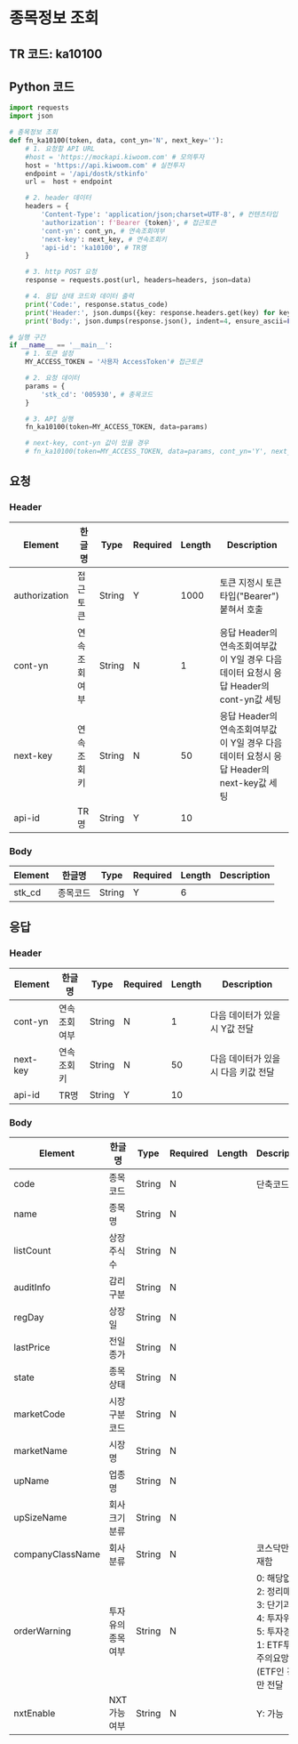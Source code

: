 # 종목정보 조회

## TR 코드: ka10100

## Python 코드

```python
import requests
import json

# 종목정보 조회
def fn_ka10100(token, data, cont_yn='N', next_key=''):
	# 1. 요청할 API URL
	#host = 'https://mockapi.kiwoom.com' # 모의투자
	host = 'https://api.kiwoom.com' # 실전투자
	endpoint = '/api/dostk/stkinfo'
	url =  host + endpoint

	# 2. header 데이터
	headers = {
		'Content-Type': 'application/json;charset=UTF-8', # 컨텐츠타입
		'authorization': f'Bearer {token}', # 접근토큰
		'cont-yn': cont_yn, # 연속조회여부
		'next-key': next_key, # 연속조회키
		'api-id': 'ka10100', # TR명
	}

	# 3. http POST 요청
	response = requests.post(url, headers=headers, json=data)

	# 4. 응답 상태 코드와 데이터 출력
	print('Code:', response.status_code)
	print('Header:', json.dumps({key: response.headers.get(key) for key in ['next-key', 'cont-yn', 'api-id']}, indent=4, ensure_ascii=False))
	print('Body:', json.dumps(response.json(), indent=4, ensure_ascii=False))  # JSON 응답을 파싱하여 출력

# 실행 구간
if __name__ == '__main__':
	# 1. 토큰 설정
	MY_ACCESS_TOKEN = '사용자 AccessToken'# 접근토큰

	# 2. 요청 데이터
	params = {
		'stk_cd': '005930', # 종목코드 
	}

	# 3. API 실행
	fn_ka10100(token=MY_ACCESS_TOKEN, data=params)

	# next-key, cont-yn 값이 있을 경우
	# fn_ka10100(token=MY_ACCESS_TOKEN, data=params, cont_yn='Y', next_key='nextkey..')

```

## 요청

### Header

| Element | 한글명 | Type | Required | Length | Description |
|---------|--------|------|----------|---------|-------------|
| authorization | 접근토큰 | String | Y | 1000 | 토큰 지정시 토큰타입("Bearer") 붙혀서 호출 |
| cont-yn | 연속조회여부 | String | N | 1 | 응답 Header의 연속조회여부값이 Y일 경우 다음데이터 요청시 응답 Header의 cont-yn값 세팅 |
| next-key | 연속조회키 | String | N | 50 | 응답 Header의 연속조회여부값이 Y일 경우 다음데이터 요청시 응답 Header의 next-key값 세팅 |
| api-id | TR명 | String | Y | 10 |  |

### Body

| Element | 한글명 | Type | Required | Length | Description |
|---------|--------|------|----------|---------|-------------|
| stk_cd | 종목코드 | String | Y | 6 |  |

## 응답

### Header

| Element | 한글명 | Type | Required | Length | Description |
|---------|--------|------|----------|---------|-------------|
| cont-yn | 연속조회여부 | String | N | 1 | 다음 데이터가 있을시 Y값 전달 |
| next-key | 연속조회키 | String | N | 50 | 다음 데이터가 있을시 다음 키값 전달 |
| api-id | TR명 | String | Y | 10 |  |

### Body

| Element | 한글명 | Type | Required | Length | Description |
|---------|--------|------|----------|---------|-------------|
| code | 종목코드 | String | N |  | 단축코드 |
| name | 종목명 | String | N |  |  |
| listCount | 상장주식수 | String | N |  |  |
| auditInfo | 감리구분 | String | N |  |  |
| regDay | 상장일 | String | N |  |  |
| lastPrice | 전일종가 | String | N |  |  |
| state | 종목상태 | String | N |  |  |
| marketCode | 시장구분코드 | String | N |  |  |
| marketName | 시장명 | String | N |  |  |
| upName | 업종명 | String | N |  |  |
| upSizeName | 회사크기분류 | String | N |  |  |
| companyClassName | 회사분류 | String | N |  | 코스닥만 존재함 |
| orderWarning | 투자유의종목여부 | String | N |  | 0: 해당없음, 2: 정리매매, 3: 단기과열, 4: 투자위험, 5: 투자경과, 1: ETF투자주의요망(ETF인 경우만 전달 |
| nxtEnable | NXT가능여부 | String | N |  | Y: 가능 |